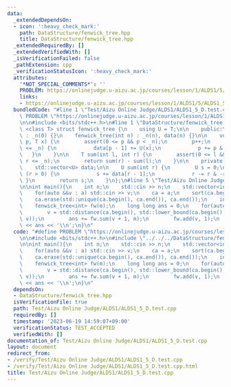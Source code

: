 ```yaml
---
data:
  _extendedDependsOn:
  - icon: ':heavy_check_mark:'
    path: DataStructure/fenwick_tree.hpp
    title: DataStructure/fenwick_tree.hpp
  _extendedRequiredBy: []
  _extendedVerifiedWith: []
  _isVerificationFailed: false
  _pathExtension: cpp
  _verificationStatusIcon: ':heavy_check_mark:'
  attributes:
    '*NOT_SPECIAL_COMMENTS*': ''
    PROBLEM: https://onlinejudge.u-aizu.ac.jp/courses/lesson/1/ALDS1/5/ALDS1_5_D
    links:
    - https://onlinejudge.u-aizu.ac.jp/courses/lesson/1/ALDS1/5/ALDS1_5_D
  bundledCode: "#line 1 \"Test/Aizu Online Judge/ALDS1/ALDS1_5_D.test.cpp\"\n#define\
    \ PROBLEM \"https://onlinejudge.u-aizu.ac.jp/courses/lesson/1/ALDS1/5/ALDS1_5_D\"\
    \n\n#include <bits/stdc++.h>\n#line 1 \"DataStructure/fenwick_tree.hpp\"\ntemplate\
    \ <class T> struct fenwick_tree {\n    using U = T;\n\n    public:\n    fenwick_tree()\
    \ : _n(0) {}\n    fenwick_tree(int n) : _n(n), data(n) {}\n\n    void add(int\
    \ p, T x) {\n        assert(0 <= p && p < _n);\n        p++;\n        while (p\
    \ <= _n) {\n            data[p - 1] += U(x);\n            p += p & -p;\n     \
    \   }\n    }\n\n    T sum(int l, int r) {\n        assert(0 <= l && l <= r &&\
    \ r <= _n);\n        return sum(r) - sum(l);\n    }\n\n    private:\n    int _n;\n\
    \    std::vector<U> data;\n\n    U sum(int r) {\n        U s = 0;\n        while\
    \ (r > 0) {\n            s += data[r - 1];\n            r -= r & -r;\n       \
    \ }\n        return s;\n    }\n};\n#line 5 \"Test/Aizu Online Judge/ALDS1/ALDS1_5_D.test.cpp\"\
    \n\nint main(){\n    int n;\n    std::cin >> n;\n    std::vector<int> a(n), ca;\n\
    \    for(auto &&v : a) std::cin >> v;\n    ca = a;\n    sort(ca.begin(), ca.end());\n\
    \    ca.erase(std::unique(ca.begin(), ca.end()), ca.end());\n    int m = ca.size();\n\
    \    fenwick_tree<int> fw(m);\n    long long ans = 0;\n    for(auto &&v : a){\n\
    \        v = std::distance(ca.begin(), std::lower_bound(ca.begin(), ca.end(),\
    \ v));\n        ans += fw.sum(v + 1, m);\n        fw.add(v, 1);\n    }\n    std::cout\
    \ << ans << '\\n';\n}\n"
  code: "#define PROBLEM \"https://onlinejudge.u-aizu.ac.jp/courses/lesson/1/ALDS1/5/ALDS1_5_D\"\
    \n\n#include <bits/stdc++.h>\n#include \"../../../DataStructure/fenwick_tree.hpp\"\
    \n\nint main(){\n    int n;\n    std::cin >> n;\n    std::vector<int> a(n), ca;\n\
    \    for(auto &&v : a) std::cin >> v;\n    ca = a;\n    sort(ca.begin(), ca.end());\n\
    \    ca.erase(std::unique(ca.begin(), ca.end()), ca.end());\n    int m = ca.size();\n\
    \    fenwick_tree<int> fw(m);\n    long long ans = 0;\n    for(auto &&v : a){\n\
    \        v = std::distance(ca.begin(), std::lower_bound(ca.begin(), ca.end(),\
    \ v));\n        ans += fw.sum(v + 1, m);\n        fw.add(v, 1);\n    }\n    std::cout\
    \ << ans << '\\n';\n}\n"
  dependsOn:
  - DataStructure/fenwick_tree.hpp
  isVerificationFile: true
  path: Test/Aizu Online Judge/ALDS1/ALDS1_5_D.test.cpp
  requiredBy: []
  timestamp: '2023-06-19 14:59:07+09:00'
  verificationStatus: TEST_ACCEPTED
  verifiedWith: []
documentation_of: Test/Aizu Online Judge/ALDS1/ALDS1_5_D.test.cpp
layout: document
redirect_from:
- /verify/Test/Aizu Online Judge/ALDS1/ALDS1_5_D.test.cpp
- /verify/Test/Aizu Online Judge/ALDS1/ALDS1_5_D.test.cpp.html
title: Test/Aizu Online Judge/ALDS1/ALDS1_5_D.test.cpp
---
```

